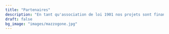 ```yaml
---
title: "Partenaires"
description: "En tant qu'association de loi 1901 nos projets sont financés par les cotisations de nos membres et les dons de grandes entreprises. Etre partenaire d'Air ESIEA c'est une présence lors de nos évènements, sur nos réseaux sociaux et auprès des étudiants et alumni du Groupe ESIEA, apprenez-en plus ici."
draft: false
bg_image: "images/mazzogone.jpg"
---
```

